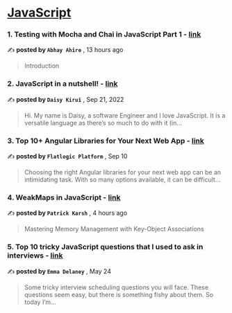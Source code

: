 
<h1><a href=https://medium.com/tag/javascript-development/recommended target="_blank" rel="noopener noreferrer">JavaScript</a></h1>
<h3>1. Testing with Mocha and Chai in JavaScript Part 1 - <a href=https://medium.com/@abhayahire/testing-with-mocha-and-chai-in-javascript-part-1-4e54f808a295?source=tag_recommended_feed---------0-84----------javascript_development----------7af8c79b_ac8c_47ad_b702_d547372936c4------- target="_blank" rel="noopener noreferrer">link</a></h3>

✍️ **posted by `Abhay Ahire`** <date> , 13 hours ago</date>

<blockquote>Introduction</blockquote>

<h3>2. JavaScript in a nutshell! - <a href=https://medium.com/@daisykirui/javascript-in-a-nutshell-669dab5b6e78?source=tag_recommended_feed---------1-107----------javascript_development----------7af8c79b_ac8c_47ad_b702_d547372936c4------- target="_blank" rel="noopener noreferrer">link</a></h3>

✍️ **posted by `Daisy Kirui`** <date> , Sep 21, 2022</date>

<blockquote>Hi. My name is Daisy, a software Engineer and I love JavaScript. It is a versatile language as there’s so much to do with it (in…</blockquote>

<h3>3. Top 10+ Angular Libraries for Your Next Web App - <a href=https://medium.com/@flatlogic-manager/top-10-angular-libraries-for-your-next-web-app-edeb250a9ae3?source=tag_recommended_feed---------2-85----------javascript_development----------7af8c79b_ac8c_47ad_b702_d547372936c4------- target="_blank" rel="noopener noreferrer">link</a></h3>

✍️ **posted by `Flatlogic Platform`** <date> , Sep 10</date>

<blockquote>Choosing the right Angular libraries for your next web app can be an intimidating task. With so many options available, it can be difficult…</blockquote>

<h3>4. WeakMaps in JavaScript - <a href=https://medium.com/@patrickkarsh/weakmaps-in-javascript-e090a28bed25?source=tag_recommended_feed---------3-84----------javascript_development----------7af8c79b_ac8c_47ad_b702_d547372936c4------- target="_blank" rel="noopener noreferrer">link</a></h3>

✍️ **posted by `Patrick Karsh`** <date> , 4 hours ago</date>

<blockquote>Mastering Memory Management with Key-Object Associations</blockquote>

<h3>5. Top 10 tricky JavaScript questions that I used to ask in interviews - <a href=https://medium.com/@emma-delaney/top-10-tricky-javascript-questions-that-i-used-to-ask-in-interviews-2cb3912271a9?source=tag_recommended_feed---------4-85----------javascript_development----------7af8c79b_ac8c_47ad_b702_d547372936c4------- target="_blank" rel="noopener noreferrer">link</a></h3>

✍️ **posted by `Emma Delaney`** <date> , May 24</date>

<blockquote>Some tricky interview scheduling questions you will face. These questions seem easy, but there is something fishy about them. So today I’m…</blockquote>

